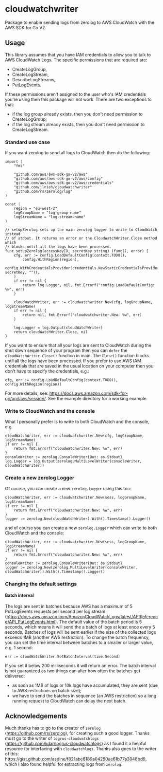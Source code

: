 # cloudwatchwriter

Package to enable sending logs from zerolog to AWS CloudWatch with the AWS SDK for Go V2.

## Usage

This library assumes that you have IAM credentials to allow you to talk to AWS CloudWatch Logs.
The specific permissions that are required are:

- CreateLogGroup,
- CreateLogStream,
- DescribeLogStreams,
- PutLogEvents.

If these permissions aren't assigned to the user who's IAM credentials you're using then this package will not work.
There are two exceptions to that:

- if the log group already exists, then you don't need permission to CreateLogGroup;
- if the log stream already exists, then you don't need permission to CreateLogStream.

### Standard use case

If you want zerolog to send all logs to CloudWatch then do the following:

```golang
import (
    "fmt"

    "github.com/aws/aws-sdk-go-v2/aws"
    "github.com/aws/aws-sdk-go-v2/aws/config"
    "github.com/aws/aws-sdk-go-v2/aws/credentials"
    "github.com/jlnieh/cloudwatchwriter"
    "github.com/rs/zerolog/log"
)

const (
    region = "eu-west-2"
    logGroupName = "log-group-name"
    logStreamName = "log-stream-name"
)

// setupZerolog sets up the main zerolog logger to write to CloudWatch instead
// of stdout. It returns an error or the CloudWatchWriter.Close method which
// blocks until all the logs have been processed.
func setupZerolog(accessKeyID, secretKey string) (func(), error) {
    cfg, err := config.LoadDefaultConfig(context.TODO(),
        config.WithRegion(region),
        config.WithCredentialsProvider(credentials.NewStaticCredentialsProvider(accessKeyID, secretKey, "")),
    )
    if err != nil {
        return log.Logger, nil, fmt.Errorf("config.LoadDefaultConfig: %w", err)
    }

    cloudWatchWriter, err := cloudwatchwriter.New(cfg, logGroupName, logStreamName)
    if err != nil {
        return nil, fmt.Errorf("cloudwatchwriter.New: %w", err)
    }

    log.Logger = log.Output(cloudWatchWriter)
    return cloudWatchWriter.Close, nil
}
```

If you want to ensure that all your logs are sent to CloudWatch during the shut down sequence of your program then you can `defer` the `cloudWatchWriter.Close()` function in main.
The `Close()` function blocks until all the logs have been processed.
If you prefer to use AWS IAM credentials that are saved in the usual location on your computer then you don't have to specify the credentials, e.g.:

```golang
cfg, err := config.LoadDefaultConfig(context.TODO(), config.WithRegion(region))
```

For more details, see: https://docs.aws.amazon.com/sdk-for-go/api/aws/session/.
See the example directory for a working example.

### Write to CloudWatch and the console

What I personally prefer is to write to both CloudWatch and the console, e.g.

```golang
cloudWatchWriter, err := cloudwatchwriter.New(cfg, logGroupName, logStreamName)
if err != nil {
    return fmt.Errorf("cloudwatchwriter.New: %w", err)
}
consoleWriter := zerolog.ConsoleWriter{Out: os.Stdout}
log.Logger = log.Output(zerolog.MultiLevelWriter(consoleWriter, cloudWatchWriter))
```

### Create a new zerolog Logger

Of course, you can create a new `zerolog.Logger` using this too:

```golang
cloudWatchWriter, err := cloudwatchwriter.New(sess, logGroupName, logStreamName)
if err != nil {
    return fmt.Errorf("cloudwatchwriter.New: %w", err)
}
logger := zerolog.New(cloudWatchWriter).With().Timestamp().Logger()
```

and of course you can create a new `zerolog.Logger` which can write to both CloudWatch and the console:

```golang
cloudWatchWriter, err := cloudwatchwriter.New(sess, logGroupName, logStreamName)
if err != nil {
    return fmt.Errorf("cloudwatchwriter.New: %w", err)
}
consoleWriter := zerolog.ConsoleWriter{Out: os.Stdout}
logger := zerolog.New(zerolog.MultiLevelWriter(consoleWriter, cloudWatchWriter)).With().Timestamp().Logger()
```

### Changing the default settings

#### Batch interval

The logs are sent in batches because AWS has a maximum of 5 PutLogEvents requests per second per log stream (https://docs.aws.amazon.com/AmazonCloudWatchLogs/latest/APIReference/API_PutLogEvents.html).
The default value of the batch period is 5 seconds, which means it will send the a batch of logs at least once every 5 seconds.
Batches of logs will be sent earlier if the size of the collected logs exceeds 1MB (another AWS restriction).
To change the batch frequency, you can set the time interval between batches to a smaller or larger value, e.g. 1 second:

```golang
err := cloudWatchWriter.SetBatchInterval(time.Second)
```

If you set it below 200 milliseconds it will return an error.
The batch interval is not guaranteed as two things can alter how often the batches get delivered:

- as soon as 1MB of logs or 10k logs have accumulated, they are sent (due to AWS restrictions on batch size);
- we have to send the batches in sequence (an AWS restriction) so a long running request to CloudWatch can delay the next batch.

## Acknowledgements

Much thanks has to go to the creator of `zerolog` (https://github.com/rs/zerolog), for creating such a good logger.
Thanks must go to the writer of `logrus-cloudwatchlogs` (https://github.com/kdar/logrus-cloudwatchlogs) as I found it a helpful resource for interfacing with `cloudwatchlogs`.
Thanks also goes to the writer of this: https://gist.github.com/asdine/f821abe6189a04250ae61b77a3048bd9, which I also found helpful for extracting logs from `zerolog`.
